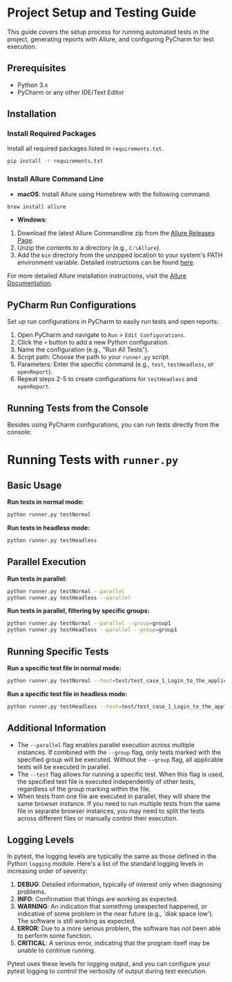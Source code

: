 # Project Setup and Testing Guide

This guide covers the setup process for running automated tests in the project, generating reports with Allure, and configuring PyCharm for test execution.

## Prerequisites

- Python 3.x
- PyCharm or any other IDE/Text Editor

## Installation

### Install Required Packages

Install all required packages listed in `requirements.txt`.

```bash
pip install -r requirements.txt
```

### Install Allure Command Line

- **macOS**: Install Allure using Homebrew with the following command:

```bash
brew install allure
```

- **Windows**:

1. Download the latest Allure Commandline zip from the [Allure Releases Page](https://github.com/allure-framework/allure2/releases).
2. Unzip the contents to a directory (e.g., `C:\Allure`).
3. Add the `bin` directory from the unzipped location to your system's PATH environment variable. Detailed instructions can be found [here](https://www.architectryan.com/2018/03/17/add-to-the-path-on-windows-10/).

For more detailed Allure installation instructions, visit the [Allure Documentation](https://docs.qameta.io/allure/).

## PyCharm Run Configurations

Set up run configurations in PyCharm to easily run tests and open reports:

1. Open PyCharm and navigate to `Run` > `Edit Configurations`.
2. Click the `+` button to add a new Python configuration.
3. Name the configuration (e.g., "Run All Tests").
4. Script path: Choose the path to your `runner.py` script.
5. Parameters: Enter the specific command (e.g., `test`, `testHeadless`, or `openReport`).
6. Repeat steps 2-5 to create configurations for `testHeadless` and `openReport`.

## Running Tests from the Console

Besides using PyCharm configurations, you can run tests directly from the console:

# Running Tests with `runner.py`

## Basic Usage

**Run tests in normal mode:**
```bash
python runner.py testNormal
```

**Run tests in headless mode:**
```bash
python runner.py testHeadless
```

## Parallel Execution

**Run tests in parallel:**
```bash
python runner.py testNormal --parallel
python runner.py testHeadless --parallel
```

**Run tests in parallel, filtering by specific groups:**
```bash
python runner.py testNormal --parallel --group=group1
python runner.py testHeadless --parallel --group=group1
```

## Running Specific Tests

**Run a specific test file in normal mode:**
```bash
python runner.py testNormal --test=test/test_case_1_Login_to_the_application.py
```

**Run a specific test file in headless mode:**
```bash
python runner.py testHeadless --test=test/test_case_1_Login_to_the_application.py
```

## Additional Information

- The `--parallel` flag enables parallel execution across multiple instances. If combined with the `--group` flag, only tests marked with the specified group will be executed. Without the `--group` flag, all applicable tests will be executed in parallel.
- The `--test` flag allows for running a specific test. When this flag is used, the specified test file is executed independently of other tests, regardless of the group marking within the file.
- When tests from one file are executed in parallel, they will share the same browser instance. If you need to run multiple tests from the same file in separate browser instances, you may need to split the tests across different files or manually control their execution.

## Logging Levels

In pytest, the logging levels are typically the same as those defined in the Python `logging` module. Here's a list of the standard logging levels in increasing order of severity:

1. **DEBUG**: Detailed information, typically of interest only when diagnosing problems.
2. **INFO**: Confirmation that things are working as expected.
3. **WARNING**: An indication that something unexpected happened, or indicative of some problem in the near future (e.g., 'disk space low'). The software is still working as expected.
4. **ERROR**: Due to a more serious problem, the software has not been able to perform some function.
5. **CRITICAL**: A serious error, indicating that the program itself may be unable to continue running.

Pytest uses these levels for logging output, and you can configure your pytest logging to control the verbosity of output during test execution.

